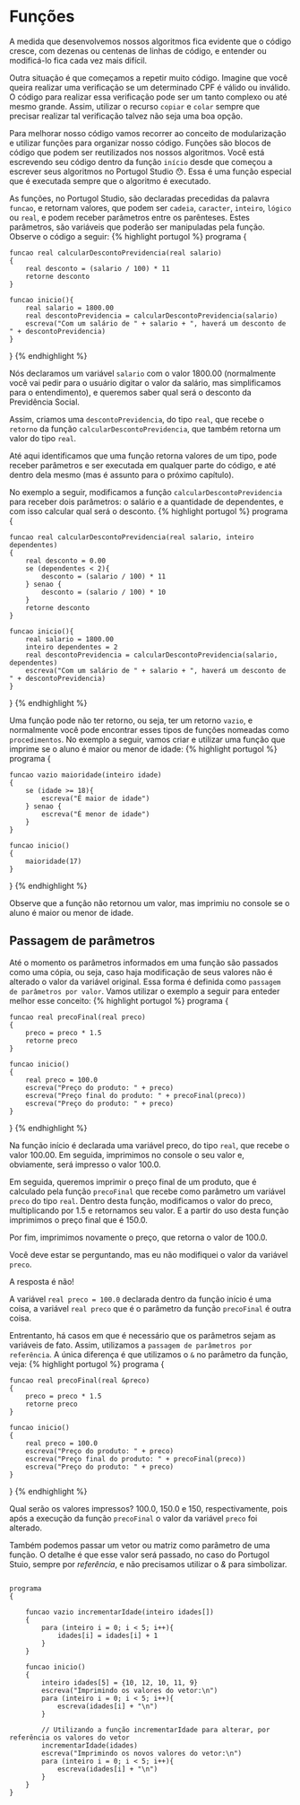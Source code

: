# Funções
A medida que desenvolvemos nossos algoritmos fica evidente que o código cresce, com dezenas ou centenas de linhas de código, e entender ou modificá-lo fica cada vez mais difícil.

Outra situação é que começamos a repetir muito código. Imagine que você queira realizar uma verificação se um determinado CPF é válido ou inválido. O código para realizar essa verificação pode ser um tanto complexo ou até mesmo grande. Assim, utilizar o recurso `copiar` e `colar` sempre que precisar realizar tal verificação talvez não seja uma boa opção.

Para melhorar nosso código vamos recorrer ao conceito de modularização e utilizar funções para organizar nosso código. Funções são blocos de código que podem ser reutilizados nos nossos algoritmos. Você está escrevendo seu código dentro da função `início` desde que começou a escrever seus algoritmos no Portugol Studio 😯️. Essa é uma função especial que é executada sempre que o algoritmo é executado.

As funções, no Portugol Studio, são declaradas precedidas da palavra `funcao`, e retornam valores, que podem ser `cadeia`, `caracter`, `inteiro`, `lógico` ou `real`, e podem receber parâmetros entre os parênteses. Estes parâmetros, são variáveis que poderão ser manipuladas pela função. Observe o código a seguir:
{% highlight portugol %}
programa
{
	
	funcao real calcularDescontoPrevidencia(real salario)
	{
		real desconto = (salario / 100) * 11
        retorne desconto
	}

    funcao inicio(){
        real salario = 1800.00
        real descontoPrevidencia = calcularDescontoPrevidencia(salario)
        escreva("Com um salário de " + salario + ", haverá um desconto de " + descontoPrevidencia)
    }
}
{% endhighlight %}

Nós declaramos um variável `salario` com o valor 1800.00 (normalmente você vai pedir para o usuário digitar o valor da salário, mas simplificamos para o entendimento), e queremos saber qual será o desconto da Previdência Social.

Assim, criamos uma `descontoPrevidencia`, do tipo `real`, que recebe o `retorno` da função `calcularDescontoPrevidencia`, que também retorna um valor do tipo `real`.

Até aqui identificamos que uma função retorna valores de um tipo, pode receber parâmetros e ser executada em qualquer parte do código, e até dentro dela mesmo (mas é assunto para o próximo capítulo).

No exemplo a seguir, modificamos a função `calcularDescontoPrevidencia` para receber dois parâmetros: o salário e a quantidade de dependentes, e com isso calcular qual será o desconto.
{% highlight portugol %}
programa
{
	
	funcao real calcularDescontoPrevidencia(real salario, inteiro dependentes)
	{
        real desconto = 0.00
        se (dependentes < 2){
		    desconto = (salario / 100) * 11
        } senao {
            desconto = (salario / 100) * 10
        }
        retorne desconto
	}

    funcao inicio(){
        real salario = 1800.00
        inteiro dependentes = 2
        real descontoPrevidencia = calcularDescontoPrevidencia(salario, dependentes)
        escreva("Com um salário de " + salario + ", haverá um desconto de " + descontoPrevidencia)
    }
}
{% endhighlight %}

Uma função pode não ter retorno, ou seja, ter um retorno `vazio`, e normalmente você pode encontrar esses tipos de funções nomeadas como `procedimentos`. No exemplo a seguir, vamos criar e utilizar uma função que imprime se o aluno é maior ou menor de idade:
{% highlight portugol %}
programa
{

	funcao vazio maioridade(inteiro idade)
	{
		se (idade >= 18){
			escreva("É maior de idade")
		} senao {
			escreva("É menor de idade")
		}
	}
	
	funcao inicio()
	{
		maioridade(17)
	}
}
{% endhighlight %}

Observe que a função não retornou um valor, mas imprimiu no console se o aluno é maior ou menor de idade.

## Passagem de parâmetros
Até o momento os parâmetros informados em uma função são passados como uma cópia, ou seja, caso haja modificação de seus valores não é alterado o valor da variável original. Essa forma é definida como `passagem de parâmetros por valor`. Vamos utilizar o exemplo a seguir para enteder melhor esse conceito:
{% highlight portugol %}
programa
{

	funcao real precoFinal(real preco)
	{
		preco = preco * 1.5
        retorne preco
	}
	
	funcao inicio()
	{
		real preco = 100.0
        escreva("Preço do produto: " + preco)
        escreva("Preço final do produto: " + precoFinal(preco))
        escreva("Preço do produto: " + preco)
	}
}
{% endhighlight %}

Na função início é declarada uma variável preco, do tipo `real`, que recebe o valor 100.00. Em seguida, imprimimos no console o seu valor e, obviamente, será impresso o valor 100.0.

Em seguida, queremos imprimir o preço final de um produto, que é calculado pela função `precoFinal` que recebe como parâmetro um variável `preco` do tipo `real`. Dentro desta função, modificamos o valor do preco, multiplicando por 1.5 e retornamos seu valor. E a partir do uso desta função imprimimos o preço final que é 150.0.

Por fim, imprimimos novamente o preço, que retorna o valor de 100.0.

Você deve estar se perguntando, mas eu não modifiquei o valor da variável `preco`.

A resposta é não!

A variável `real preco = 100.0` declarada dentro da função início é uma coisa, a variável `real preco` que é o parâmetro da função `precoFinal` é outra coisa.


Entrentanto, há casos em que é necessário que os parâmetros sejam as variáveis de fato. Assim, utilizamos a `passagem de parâmetros por referência`. A única diferença é que utilizamos o `&` no parâmetro da função, veja:
{% highlight portugol %}
programa
{

	funcao real precoFinal(real &preco)
	{
		preco = preco * 1.5
        retorne preco
	}
	
	funcao inicio()
	{
		real preco = 100.0
        escreva("Preço do produto: " + preco)
        escreva("Preço final do produto: " + precoFinal(preco))
        escreva("Preço do produto: " + preco)
	}
}
{% endhighlight %}

Qual serão os valores impressos? 100.0, 150.0 e 150, respectivamente, pois após a execução da função `precoFinal` o valor da variável `preco` foi alterado.

Também podemos passar um vetor ou matriz como parâmetro de uma função. O detalhe é que esse valor será passado, no caso do Portugol Stuio, sempre por *referência*, e não precisamos utilizar o *&* para simbolizar.
<pre><code class="hljs portugol">
programa
{

	funcao vazio incrementarIdade(inteiro idades[])
	{
		para (inteiro i = 0; i < 5; i++){
			idades[i] = idades[i] + 1
		}
	}
	
	funcao inicio()
	{
		inteiro idades[5] = {10, 12, 10, 11, 9}
		escreva("Imprimindo os valores do vetor:\n")
		para (inteiro i = 0; i < 5; i++){
			escreva(idades[i] + "\n")
		}

		// Utilizando a função incrementarIdade para alterar, por referência os valores do vetor
		incrementarIdade(idades)
		escreva("Imprimindo os novos valores do vetor:\n")
		para (inteiro i = 0; i < 5; i++){
			escreva(idades[i] + "\n")
		}
	}
}
</code></pre>
